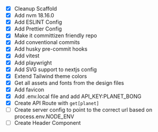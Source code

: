 - [x] Cleanup Scaffold
- [x] Add nvm 18.16.0
- [x] Add ESLINT Config
- [x] Add Prettier Config
- [x] Make it committizen friendly repo
- [x] Add conventional commits
- [x] Add husky pre-commit hooks
- [x] Add vitest
- [x] Add playwright
- [x] Add SVG support to nextjs config
- [x] Extend Tailwind theme colors
- [x] Get all assets and fonts from the design files
- [x] Add favicon
- [x] Add .env.local file and add API_KEY:PLANET_BONG
- [x] Create API Route with `get[planet]`
- [ ] Create server config to point to the correct url based on process.env.NODE_ENV
- [ ] Create Header Component
